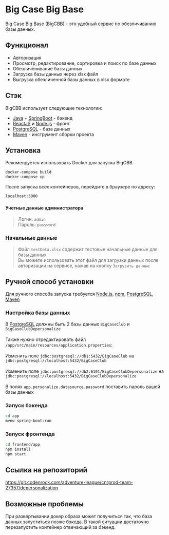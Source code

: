 # Big Case Big Base

Big Case Big Base (BigCBB) - это удобный сервис по обезличиванию базы данных.

## Функционал
- Авторизация
- Просмотр, редактирование, сортировка и поиск по базе данных
- Обезличенивание базы данных
- Загрузка базы данных через xlsx файл
- Выгрузка обезличенной базы данных в xlsx формате

## Стэк
BigCBB использует следующие технологии:
- [Java] + [SpringBoot] - бэкенд
- [ReactJS] и [Node.js] - фронт
- [PostgreSQL] - база данных
- [Maven] - инструмент сборки  проекта


## Установка
Рекомендуется использовать Docker для запуска BigCBB.
```sh
docker-compose build
docker-compose up
```
После запуска всех контейнеров, перейдите в браузере по адресу:
```sh
localhost:3000
```
#### Учетные данные администратора
>Логин: `admin`<br/>
>Пароль: `password`
### Начальные данные
>Файл `testData.xlsx` содержит тестовые начальные данные для базы данных<br/>
>Вы можете использовать этот файл для загрузки данных после авторизации на сервисе, нажав на кнопку `Загрузить данные`


## Ручной способ установки
Для ручного способа запуска требуется [Node.js], [npm], [PostgreSQL], [Maven]
### Настройка базы данных
В [PostgreSQL] должны быть 2 базы данных `BigCaseClub` и `BigCaseClubDepersonalize`<br/><br/>
Также нужно отредактировать файл `/app/src/main/resources/application.properties`:<br/><br/>
Изменить поле `jdbc:postgresql://db1:5432/BigCaseClub` на `jdbc:postgresql://localhost:5432/BigCaseClub`<br/><br/>
Изменить поле `jdbc:postgresql://db2:6101/BigCaseClubDepersonalize` на `jdbc:postgresql://localhost:5432/BigCaseClubDepersonalize`<br/><br/>
В полях `app.personalize.datasource.password` поставить пароль вашей базы данных<br/>
### Запуск бэкенда
```sh
cd app
mvnw spring-boot:run
```

### Запуск фронтенда
```sh
cd frontend/app
npm install
npm start
```
## Ссылка на репозиторий
https://git.codenrock.com/adventure-league/cnrprod-team-27357/depersonalization

[SpringBoot]:https://spring.io/
[ReactJS]:https://reactjs.org/
[Node.js]:https://nodejs.org/
[PostgreSQL]:https://www.postgresql.org/
[Maven]:https://maven.apache.org/
[npm]:https://www.npmjs.com/
[Java]:https://www.java.com/

## Возможные проблемы

При развертывании докер образа может получиться так, что база данных запуститься позже бэкеда.
В такой ситуации достаточно перезапустить контейнер отвечающий за бэкенд. 

